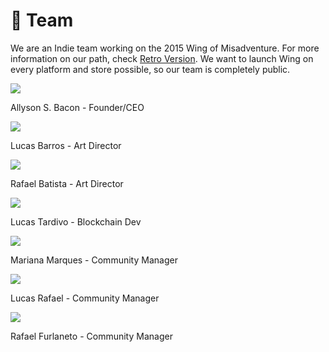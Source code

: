 # 🤖 Team

We are an Indie team working on the 2015 Wing of Misadventure. For more information on our path, check [Retro Version](retro-version.md). We want to launch Wing on every platform and store possible, so our team is completely public.

![](<.gitbook/assets/Allyson - FounderCEO.png>)

Allyson S. Bacon - Founder/CEO

![](<.gitbook/assets/Lucas Barros - Art Director.png>)

Lucas Barros - Art Director

![](<.gitbook/assets/Rafael Batista - Art Director.png>)

Rafael Batista - Art Director

![](<.gitbook/assets/Lucas Tardivo - Blockchain Dev.png>)

Lucas Tardivo - Blockchain Dev

![](<.gitbook/assets/Mariana - Community Manager.png>)

Mariana Marques - Community Manager

![](<.gitbook/assets/Lucas Rafael - Community Manager.png>)

Lucas Rafael - Community Manager

![](<.gitbook/assets/Rafael Furlaneto - Community Manager.png>)

Rafael Furlaneto - Community Manager

